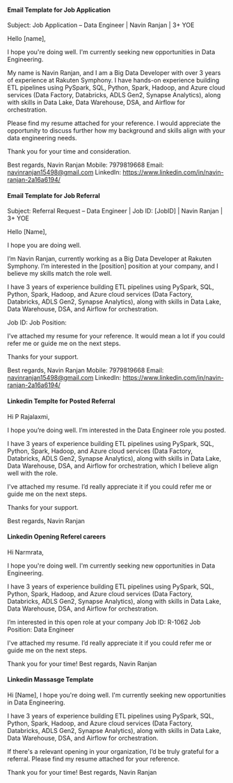 #### Email Template for Job Application

Subject: Job Application – Data Engineer | Navin Ranjan | 3+ YOE

Hello [name],

I hope you're doing well. I'm currently seeking new opportunities in Data Engineering.

My name is Navin Ranjan, and I am a Big Data Developer with over 3 years of experience at Rakuten Symphony. I have hands-on experience building ETL pipelines using PySpark, SQL, Python, Spark, Hadoop, and Azure cloud services (Data Factory, Databricks, ADLS Gen2, Synapse Analytics), along with skills in Data Lake, Data Warehouse, DSA, and Airflow for orchestration.

Please find my resume attached for your reference. I would appreciate the opportunity to discuss further how my background and skills align with your data engineering needs.

Thank you for your time and consideration.

Best regards,
Navin Ranjan
Mobile: 7979819668
Email: navinranjan15498@gmail.com
LinkedIn: https://www.linkedin.com/in/navin-ranjan-2a16a6194/


#### Email Template for Job Referral

Subject: Referral Request – Data Engineer | Job ID: [JobID] | Navin Ranjan | 3+ YOE

Hello [Name],

I hope you are doing well.

I’m Navin Ranjan, currently working as a Big Data Developer at Rakuten Symphony. I’m interested in the [position] position at your company, and I believe my skills match the role well.

I have 3 years of experience building ETL pipelines using PySpark, SQL, Python, Spark, Hadoop, and Azure cloud services (Data Factory, Databricks, ADLS Gen2, Synapse Analytics), along with skills in Data Lake, Data Warehouse, DSA, and Airflow for orchestration.

Job ID: 
Job Position: 

I’ve attached my resume for your reference. It would mean a lot if you could refer me or guide me on the next steps.

Thanks for your support.

Best regards,
Navin Ranjan
Mobile: 7979819668
Email: navinranjan15498@gmail.com
LinkedIn: https://www.linkedin.com/in/navin-ranjan-2a16a6194/


#### Linkedin Templte for Posted Referral 

Hi P Rajalaxmi,

I hope you’re doing well. I’m interested in the Data Engineer role you posted. 

I have 3 years of experience building ETL pipelines using PySpark, SQL, Python, Spark, Hadoop, and Azure cloud services (Data Factory, Databricks, ADLS Gen2, Synapse Analytics), along with skills in Data Lake, Data Warehouse, DSA, and Airflow for orchestration, which I believe align well with the role.

I've attached my resume. I’d really appreciate it if you could refer me or guide me on the next steps.

Thanks for your support.

Best regards,
Navin Ranjan

#### Linkedin Opening Referel careers

Hi Narmrata,

I hope you're doing well. I'm currently seeking new opportunities in Data Engineering.

I have 3 years of experience building ETL pipelines using PySpark, SQL, Python, Spark, Hadoop, and Azure cloud services (Data Factory, Databricks, ADLS Gen2, Synapse Analytics), along with skills in Data Lake, Data Warehouse, DSA, and Airflow for orchestration.

I’m interested in this open role at your company
Job ID: R-1062
Job Position: Data Engineer


I've attached my resume. I’d really appreciate it if you could refer me or guide me on the next steps.

Thank you for your time!
Best regards,
Navin Ranjan

#### Linkedin Massasge Template

Hi [Name],
I hope you're doing well. I'm currently seeking new opportunities in Data Engineering.

I have 3 years of experience building ETL pipelines using PySpark, SQL, Python, Spark, Hadoop, and Azure cloud services (Data Factory, Databricks, ADLS Gen2, Synapse Analytics), along with skills in Data Lake, Data Warehouse, DSA, and Airflow for orchestration.

If there's a relevant opening in your organization, I’d be truly grateful for a referral. Please find my resume attached for your reference.

Thank you for your time!
Best regards,
Navin Ranjan

